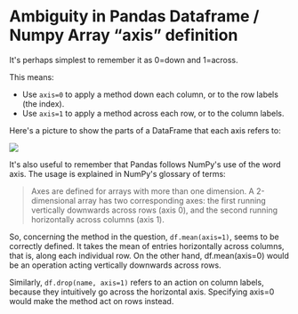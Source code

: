 # Ambiguity in Pandas Dataframe / Numpy Array “axis” definition

It's perhaps simplest to remember it as 0=down and 1=across.

This means:

* Use `axis=0` to apply a method down each column, or to the row labels (the index).
* Use `axis=1` to apply a method across each row, or to the column labels.

Here's a picture to show the parts of a DataFrame that each axis refers to:

![](https://i.stack.imgur.com/DL0iQ.jpg)

It's also useful to remember that Pandas follows NumPy's use of the word axis. The usage is explained in NumPy's glossary of terms:

> Axes are defined for arrays with more than one dimension. 
> A 2-dimensional array has two corresponding axes: the first running vertically downwards across rows (axis 0), 
> and the second running horizontally across columns (axis 1). 

So, concerning the method in the question, `df.mean(axis=1)`, seems to be correctly defined. 
It takes the mean of entries horizontally across columns, that is, along each individual row. 
On the other hand, df.mean(axis=0) would be an operation acting vertically downwards across rows.

Similarly, `df.drop(name, axis=1)` refers to an action on column labels, because they intuitively go across the horizontal axis. Specifying axis=0 would make the method act on rows instead.
